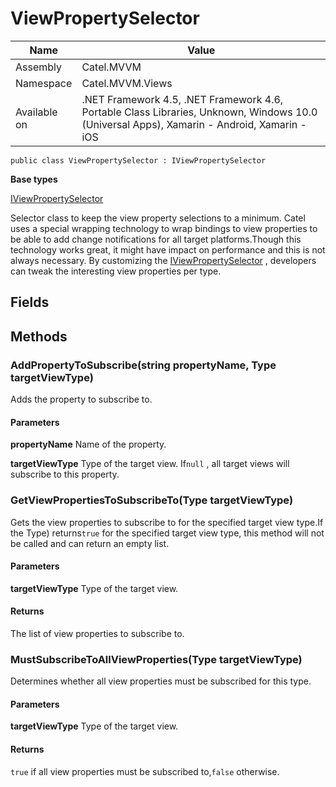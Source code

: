 

# ViewPropertySelector

Name|Value
---|---
Assembly|Catel.MVVM
Namespace|Catel.MVVM.Views
Available on|.NET Framework 4.5, .NET Framework 4.6, Portable Class Libraries, Unknown, Windows 10.0 (Universal Apps), Xamarin - Android, Xamarin - iOS

```
public class ViewPropertySelector : IViewPropertySelector
```

**Base types**

[IViewPropertySelector](/Catel.MVVM\Catel\MVVM\Views\IViewPropertySelector.md)


Selector class to keep the view property selections to a minimum. Catel uses a special wrapping technology to wrap bindings to view properties to be able to add change notifications for all target platforms.Though this technology works great, it might have impact on performance and this is not always necessary. By customizing the [IViewPropertySelector](#) , developers can tweak the interesting view properties per type.



## Fields

## Methods

### AddPropertyToSubscribe(string propertyName, Type targetViewType)

Adds the property to subscribe to.

#### Parameters

**propertyName**
Name of the property.

**targetViewType**
Type of the target view. If`null` , all target views will subscribe to this property.



### GetViewPropertiesToSubscribeTo(Type targetViewType)

Gets the view properties to subscribe to for the specified target view type.If the Type) returns`true` for the specified target view type, this method will not be called and can return an empty list.

#### Parameters

**targetViewType**
Type of the target view.

#### Returns

The list of view properties to subscribe to.



### MustSubscribeToAllViewProperties(Type targetViewType)

Determines whether all view properties must be subscribed for this type.

#### Parameters

**targetViewType**
Type of the target view.

#### Returns

`true` if all view properties must be subscribed to,`false` otherwise.



